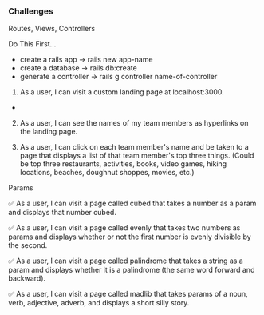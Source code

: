 ### Challenges
Routes, Views, Controllers

Do This First...
- create a rails app -> rails new app-name
- create a database -> rails db:create
- generate a controller -> rails g controller name-of-controller


1. As a user, I can visit a custom landing page at localhost:3000.
- 

2. As a user, I can see the names of my team members as hyperlinks on the landing page.

3. As a user, I can click on each team member's name and be taken to a page that displays a list of that team member's top three things. (Could be top three restaurants, activities, books, video games, hiking locations, beaches, doughnut shoppes, movies, etc.)

Params

✅ As a user, I can visit a page called cubed that takes a number as a param and displays that number cubed.


✅ As a user, I can visit a page called evenly that takes two numbers as params and displays whether or not the first number is evenly divisible by the second.


✅ As a user, I can visit a page called palindrome that takes a string as a param and displays whether it is a palindrome (the same word forward and backward).


✅ As a user, I can visit a page called madlib that takes params of a noun, verb, adjective, adverb, and displays a short silly story.

